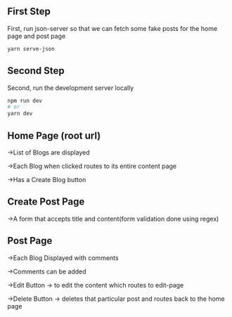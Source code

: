 ## First Step 

First, run json-server so that we can fetch some fake posts for the home page and post page

```bash
yarn serve-json
```

## Second Step 

Second, run the development server locally

```bash
npm run dev
# or
yarn dev
```

## Home Page (root url)

->List of Blogs are displayed 

->Each Blog when clicked routes to its entire content page 

->Has a Create Blog button 


## Create Post Page

->A form that accepts title and content(form validation done using regex)


## Post Page 

->Each Blog Displayed with comments 

->Comments can be added 

->Edit Button -> to edit the content which routes to edit-page 

->Delete Button -> deletes that particular post and routes back to the home page 

